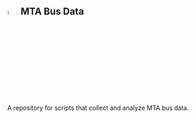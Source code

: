 <img src="https://upload.wikimedia.org/wikipedia/commons/5/55/Black_bus_icon.jpg" width="5%">  MTA Bus Data 
-
A repository for scripts that collect and analyze MTA bus data. 


